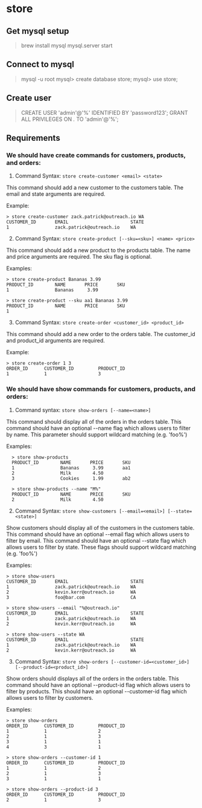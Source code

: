 # store
## Get mysql setup
> brew install mysql
> mysql.server start

## Connect to mysql
> mysql -u root
mysql> create database store;
mysql> use store;

## Create user
> CREATE USER 'admin'@'%' IDENTIFIED BY 'password123';
> GRANT ALL PRIVILEGES ON *.* TO 'admin'@'%';




## Requirements

### We should have create commands for customers, products, and orders:

  1. Command Syntax: `store create-customer <email> <state>`


This command should add a new customer to the customers table.
The email and state arguments are required. 
    
Example:

    > store create-customer zack.patrick@outreach.io WA
    CUSTOMER_ID       EMAIL                       STATE
    1                 zack.patrick@outreach.io    WA  

  
2. Command Syntax: `store create-product [--sku=<sku>] <name> <price>`


This command should add a new product to the products table.
The name and price arguments are required. 
The sku flag is optional. 

Examples:

    > store create-product Bananas 3.99 
    PRODUCT_ID        NAME       PRICE       SKU
    1                 Bananas     3.99      

    > store create-product --sku aa1 Bananas 3.99 
    PRODUCT_ID        NAME       PRICE       SKU
    1  

3. Command Syntax: `store create-order <customer_id> <product_id>`


This command should add a new order to the orders table.
The customer_id and product_id arguments are required. 

Example:

    > store create-order 1 3
    ORDER_ID      CUSTOMER_ID         PRODUCT_ID
    1             1                   3

 
 ### We should have show commands for customers, products, and orders:

1. Command syntax: `store show-orders [--name=<name>]`


This command should display all of the orders in the orders table. 
This command should have an optional --name flag which allows users to filter by name. 
This parameter should support wildcard matching (e.g. 'foo%')

Examples:

      > store show-products
      PRODUCT_ID        NAME       PRICE       SKU
      1                 Bananas     3.99       aa1
      2                 Milk        4.50       
      3                 Cookies     1.99       ab2

      > store show-products --name "M%"
      PRODUCT_ID        NAME       PRICE       SKU
      2                 Milk        4.50       

2. Command Syntax: `store show-customers [--email=<email>] [--state=<state>]`   


Show customers should display all of the customers in the customers table. 
This command should have an optional --email flag which allows users to filter by email. 
This command should have an optional --state flag which allows users to filter by state.
These flags should support wildcard matching (e.g. 'foo%')

Examples:

    > store show-users
    CUSTOMER_ID       EMAIL                       STATE
    1                 zack.patrick@outreach.io    WA  
    2                 kevin.kerr@outreach.io      WA 
    3                 foo@bar.com                 CA  

    > store show-users --email "%@outreach.io"
    CUSTOMER_ID       EMAIL                       STATE
    1                 zack.patrick@outreach.io    WA  
    2                 kevin.kerr@outreach.io      WA  

    > store show-users --state WA
    CUSTOMER_ID       EMAIL                       STATE
    1                 zack.patrick@outreach.io    WA  
    2                 kevin.kerr@outreach.io      WA  

3. Command Syntax: `store show-orders [--customer-id=<customer_id>] [--product-id=<product_id>]`


Show orders should displays all of the orders in the orders table. 
This command should have an optional --product-id flag which allows users to filter by products. 
This should have an optional --customer-id flag which allows users to filter by customers. 

Examples:

    > store show-orders
    ORDER_ID      CUSTOMER_ID         PRODUCT_ID
    1             1                   2
    2             1                   3
    3             1                   1
    4             3                   1

    > store show-orders --customer-id 1
    ORDER_ID      CUSTOMER_ID         PRODUCT_ID
    1             1                   2
    2             1                   3
    3             1                   1

    > store show-orders --product-id 3
    ORDER_ID      CUSTOMER_ID         PRODUCT_ID
    2             1                   3
